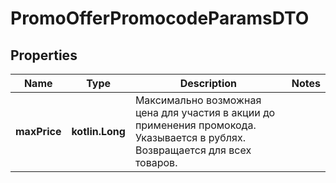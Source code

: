 
# PromoOfferPromocodeParamsDTO

## Properties
| Name | Type | Description | Notes |
| ------------ | ------------- | ------------- | ------------- |
| **maxPrice** | **kotlin.Long** | Максимально возможная цена для участия в акции до применения промокода.  Указывается в рублях.  Возвращается для всех товаров.  |  |



